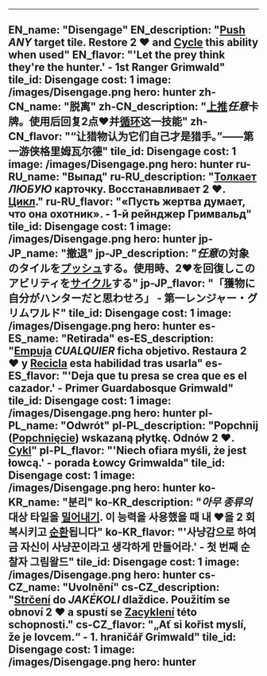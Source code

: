 ---

EN_name: "Disengage"
EN_description: "<u>Push</u> *ANY* target tile. Restore 2 ❤️ and <u><u>Cycle</u></u> this ability when used"
EN_flavor: "'Let the prey think they're the hunter.' - 1st Ranger Grimwald"
tile_id: Disengage
cost: 1
image: /images/Disengage.png
hero: hunter
zh-CN_name: "脱离"
zh-CN_description: "<u>上推</u>*任意*卡牌。使用后回复2点❤️并<u><u>循环</u></u>这一技能"
zh-CN_flavor: "“让猎物认为它们自己才是猎手。”——第一游侠格里姆瓦尔德"
tile_id: Disengage
cost: 1
image: /images/Disengage.png
hero: hunter
ru-RU_name: "Выпад"
ru-RU_description: "<u>Толкает</u> *ЛЮБУЮ* карточку. Восстанавливает 2 ❤️. <u><u>Цикл</u></u>."
ru-RU_flavor: "«Пусть жертва думает, что она охотник». - 1-й рейнджер Гримвальд"
tile_id: Disengage
cost: 1
image: /images/Disengage.png
hero: hunter
jp-JP_name: "撤退"
jp-JP_description: "*任意*の対象のタイルを<u>プッシュ</u>する。使用時、2❤️を回復しこのアビリティを<u><u>サイクル</u></u>する"
jp-JP_flavor: "「獲物に自分がハンターだと思わせろ」 - 第一レンジャー・グリムワルド"
tile_id: Disengage
cost: 1
image: /images/Disengage.png
hero: hunter
es-ES_name: "Retirada"
es-ES_description: "<u>Empuja</u> *CUALQUIER* ficha objetivo. Restaura 2 ❤️ y <u><u>Recicla</u></u> esta habilidad tras usarla"
es-ES_flavor: "'Deja que tu presa se crea que es el cazador.' - Primer Guardabosque Grimwald"
tile_id: Disengage
cost: 1
image: /images/Disengage.png
hero: hunter
pl-PL_name: "Odwrót"
pl-PL_description: "Popchnij (<u>Popchnięcie</u>) wskazaną płytkę. Odnów 2 ❤️. <u><u>Cykl</u></u>"
pl-PL_flavor: "'Niech ofiara myśli, że jest łowcą.' - porada Łowcy Grimwalda"
tile_id: Disengage
cost: 1
image: /images/Disengage.png
hero: hunter
ko-KR_name: "분리"
ko-KR_description: "*아무 종류의* 대상 타일을 <u>밀어내기</u>. 이 능력을 사용했을 때 내 ❤️을 2 회복시키고 <u><u>순환</u></u>됩니다"
ko-KR_flavor: "'사냥감으로 하여금 자신이 사냥꾼이라고 생각하게 만들어라.' - 첫 번째 순찰자 그림왈드"
tile_id: Disengage
cost: 1
image: /images/Disengage.png
hero: hunter
cs-CZ_name: "Uvolnění"
cs-CZ_description: "<u>Strčení</u> do *JAKÉKOLI* dlaždice. Použitím se obnoví 2 ❤️ a spustí se <u><u>Zacyklení</u></u> této schopnosti."
cs-CZ_flavor: "„Ať si kořist myslí, že je lovcem.“ - 1. hraničář Grimwald"
tile_id: Disengage
cost: 1
image: /images/Disengage.png
hero: hunter
---